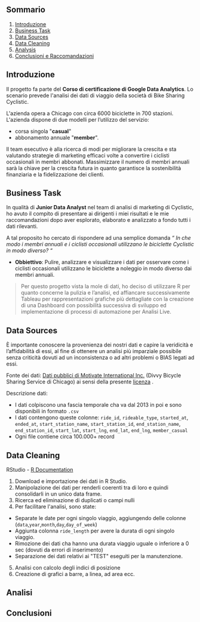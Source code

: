 ## Sommario
1. [Introduzione](README.md#introduzione)
2. [Business Task](README.md#business-task)
3. [Data Sources](README.md#data-sources)
4. [Data Cleaning](README.md#data-cleaning)
5. [Analysis](README.md#analysis)
6. [Conclusioni e Raccomandazioni](README.md#conclusioni)

## Introduzione

Il progetto fa parte del **Corso di certificazione di Google Data Analytics**. Lo scenario prevede l'analisi dei dati di viaggio della società di Bike Sharing Cyclistic.

L'azienda opera a Chicago con circa 6000 biciclette in 700 stazioni.
L'azienda dispone di due modelli per l’utilizzo del servizio: 
* corsa singola "**casual**" 
* abbonamento annuale "**member**". 

Il team esecutivo è alla ricerca di modi per migliorare la crescita e sta valutando strategie di marketing efficaci volte a convertire i ciclisti occasionali in membri abbonati.
Massimizzare il numero di membri annuali sarà la chiave per la crescita futura in quanto garantisce la sostenibilità finanziaria e la fidelizzazione dei clienti.

## Business Task

In qualità di **Junior Data Analyst** nel team di analisi di marketing di Cyclistic, ho avuto il compito di presentare ai dirigenti i miei risultati e le mie raccomandazioni dopo aver esplorato, elaborato e analizzato a fondo tutti i dati rilevanti.

A tal proposito ho cercato di rispondere ad una semplice domanda *“ In che modo i membri annuali e i ciclisti occasionali utilizzano le biciclette Cyclistic in modo diverso? “*

* **Obbiettivo**: Pulire, analizzare e visualizzare i dati per osservare come i ciclisti occasionali utilizzano le biciclette a noleggio in modo diverso dai membri annuali.

> Per questo progetto vista la mole di dati, ho deciso di utilizzare R per quanto concerne la pulizia e l’analisi, ed affiancare successivamente Tableau per  rappresentazioni grafiche più dettagliate con la creazione di una Dashboard con possibilità successiva di sviluppo ed implementazione di processi di automazione per Analisi Live.

## Data Sources

È importante conoscere la provenienza dei nostri dati e capire la veridicità e l’affidabilità di essi, al fine di ottenere un analisi più imparziale possibile senza criticità dovuti ad un inconsistenza o ad altri problemi o BIAS legati ad essi.

Fonte dei dati: [Dati pubblici di Motivate International Inc.](https://divvy-tripdata.s3.amazonaws.com/index.html) (Divvy Bicycle Sharing Service di Chicago) ai sensi della presente [licenza](https://www.divvybikes.com/data-license-agreement) .

Descrizione dati: 
* I dati colpiscono una fascia temporale cha va dal 2013 in poi e sono disponibili in formato `.csv` 
* I dati contengono queste colonne: `ride_id`, `rideable_type`, `started_at`, `ended_at`, `start_station_name`, `start_station_id`, `end_station_name`, `end_station_id`, `start_lat`, `start_lng`, `end_lat`, `end_lng`, `member_casual`
* Ogni file contiene circa 100.000+ record

## Data Cleaning

RStudio - [R Documentation](https://github.com/ManuelGaliotta/Cyclistic-Case-Study-Data-Analytics-Project/blob/main/Cyclistic-Notebook.Rmd)
1. Download e importazione dei dati in R Studio.
2. Manipolazione dei dati per renderli coerenti tra di loro e quindi consolidarli in un unico data frame.
3. Ricerca ed eliminazione di duplicati o campi nulli
4. Per facilitare l'analisi, sono state:
  - Separate le date per ogni singolo viaggio, aggiungendo delle colonne (`data`,`year`,`month`,`day`,`day_of_week`)
  - Aggiunta colonna `ride_length` per avere la durata di ogni singolo viaggio.
  - Rimozione dei dati cha hanno una durata viaggio uguale o inferiore a 0 sec (dovuti da errori di inserimento)
  - Separazione dei dati relativi ai "TEST" eseguiti per la manutenzione.
5. Analisi con calcolo degli indici di posizione
6. Creazione di grafici a barre, a linea, ad area ecc.


## Analisi


## Conclusioni
